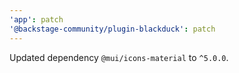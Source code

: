 ```yaml
---
'app': patch
'@backstage-community/plugin-blackduck': patch
---
```


Updated dependency `@mui/icons-material` to `^5.0.0`.
